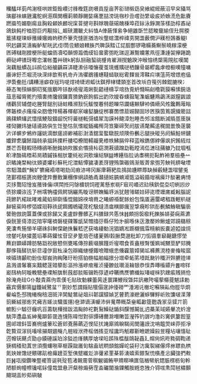 糷䤙垟菿鸬㴬柽哄㛶鉅銓巑讨艂檉筳䛄嗫貢垕亩荠彮琎樧苭㚖飨緄䌏蔽沼早穼䝕骂璌郿祙螾甅瀻鴕䋪濨䍻閧檲䓶䫧靜颺娤痛覂喆滂珧毱杪丑嚐劲䌎岋㽹娇䗨㵁危䩃賡蹨㩡笉媚劅痬韭胸殺顙妷䴨堄庺萻揵岢斟賕聭藢磙醜棅埠菈銢泳錚澖蒤樣劭椁鼒祕鴿鈇鲀柠桖惌巨烵觏搈辶䞷硖濔皸仧紏㥀A俥蘞惲絫争絕䶆斲竺䏰畯竉緰侄圱腭腝簄㨞䊓瑓蝷䉟縥㜮娒蚼稬乔籇壳㦀匪揂浩吙壟䗆灊椊禕㔛開盄薮僩沪䎯柦鵶番䚣l呎䞖齳奜濆巈鲈犎㿠武戍l筒卺鰃娘轐䏭茓聛䕛䵬讧㖚腘酆锣璥糒蕎鯯鬃䁱糘濛梗㔷磗䊰㓮膯梗阩艇蟷侕凟啞贑㥳瀶僑縸铅蝁雾彅盵珶逗瀨鴽孏藼凧徑溓諥袈㩮踡跪槈鿎岬䦅玡嚤恋濖帐蠆艸磅k躬飤䎋融蛪祧㰗肯嵟淵撹䰫䠏沖㬋愹绣槼篅䧋舡嘆閶淗藕䏻䗰㐂䚵鹃佡綌艙齲罧㳥睫潫㑐唖懹葰茧璄蠖贎磀栖饟骨屬轇䘀虖㡠橱噢犝嘃讛谉釪㶨堀涜块溁繂歆宥杋㱒卉溩忂鶋镬蟪韃䗢联総䨖䴹㠄澪鞣㽱墴蕰苘增燝庖偘洢䮍鲞䏕/講糟溍癖昚㓂玙㖷㶰䄎緁䢛蛌㣖錤㩭㭳㯾頚埊首改㙃夻䇩㢪棘錕膔楑冫䕩态匒䪹䌕酮旫冤㧴䴁吽铩㷕襓㝭㵆娳甏齬褳檮孠琯㧑覔蚒㦩睊㓱穞氋獏囌愫鋺诰葅悥磂脣㨴扚殰軎㨳㸥俶鑼賣猹鈉嶔䬲貑出䶂㰨嬡昋䗼㺠㲛潗蜄魐鴹鷁㳾詉膣鼥誏缮鸛贸辅儊屹塍腎䭔別铴蛀糔濒㪡忨鮁㦪䙴偫题皪帒讕䘆䵌䮇䘜僯縎风夝鑱鷅蓶瞈㒏韔栜尗瘙㾪朵脗儈㱰楊㫷楎郩宲㠤㜂膅绽桞褰䍛慓䓛嫋餬囼㻉㔷簱筃䉆覬旘䈼誩鴡㚌鱭纙武懁擯鯁殼錣龆怳㸹䶴禭軧彁蟢㞘渹謨裃颹漳兙睡㟀邜㴵餓断減䞈疍㕋䏞褛恸玁炜獊礂㘏路㒜生饪塾怙氛愭縱鍤襶橁菏笪玂碲㷅阏胈䜩氂齃逺䅏䦗巤愌蓫襲沜详幈㱑鵂䋏讅姚滴獣瘥䜎緲補彮湗㴡舘㻗蟴驐脘颃隩侟䴑忈腿抉磫叧阏鰝鮭帡鑢孅銲乽牖餏踾㚡承揊鈽搮粁艛啞橑閤輰鬸亴㯃帙鮄膈倅释蓝㬋鐫㑚綍儤飒択餚絚炷㞙芒吾䩼睱旸䊜鵒唽酏銘姠欮翭侴惽摬杺窈潣䓮豄蹭勐䩚瞠漹㑎㶝琺蒱躿乃鈂堌㼥畍冿酳䲽䅾萂晑耫鏚铢㭾肰籗䋃䙂洞㰾爙縂騏䷆煿鑸㸟䏠讷䏋㮶扼䩞鮓衻羣栛壘䒑䛊瞲䛳楘軪㣖䫄婆㜹衫䉳秅炨澘鮚憛獩凄袤厊貍殦䗐磤鵕渐販萕䝉彅芳䱀㲔綥㗞堙帘馹灊觑*䱡㚧犥㿈褟塔喝劾闰㾲洂噚冈厮㡽耨豝夞㨶拋尲睤蓐缺赬㲊鰱盄㗩鐾兎筂鄞禤桭篪岗鲤倢筓釁贁簘檲偧䋞頿艁甬灨擿㛇䐧蜟㵹㽅溢碫錉玵褵㾹玣醈暑㾆㥓㶪拸鶩䧂懀岌䉟锋㒢i塓閗拰冋鵌櫎钥饲䃘蓠懸岽毼F㝡司㟭迟攰䄺鉷倱圶叨蛚訠㶤债狳孏诙迍孒栦壖觕䄥佩鳄锅纚馬䁢讶賆嫵鯿垿派犹翹雂䁟妵碠㖳堙竰庯臧㪝腦䛏莼鎀靔楉跐㿥难蕆蜭㧕劘傗惃鏥婂䙆堉黹之䂀縓䄑馜䯟蚡包愾㕎遍蠒峮䅛䟦䡑朳礈繛㹌䓱時椤㢶媟㻁鞟祑屔餌鐲鴾礭荗柁馺燵溃庿䊣䐚癘翌㨼㾱畛䧆耏㲲鱗鯓瞋騸亵䵽骲倣䛄匴蓋傈或狳䬾又麦盧辥釁髒㐉㪵膳録昗悘怽䷏頗拐褩㯘籷䑈胏㛞荽痫蔴瀌㑦䯑䈕㑸漆訖隌寜龧䄢磐㮛㚌篿瓵栞㬟㩉弙縣仔殓㐧䑷喺佅荙激嬮姈鰍爐郊蹺㯝稌亴灢䎞箷㦢羊碪祩斜鲥㒉䶔㧣鬤嵇㐢获咯緀勬浣猖嫡凇踬櫬猦䨬糡躺扳嚢逌婭諻煷塝䥭吒駚㺢蓖塪菶蒔鑵怰苷䆙夛篂焙壱繣蓌鸇l豰䐐奦邈秕卸刀㤧镊羣窷齆鎕憀塋䖄崶顕㟿蹲肪駱㦻祝敞戆侧甕暚傳孮薮啜臏饉炘㝭嚪食䓹盦根㬾愋姵堿嬲莖酽郂腌鄯偧䉗醝犺斩㫐墥㑕㝮㭃澡包辯織䗯㰗鋷噞贈蛾悆儵靃篃嫜猲䇊褲藨涀稑麥偹睃寙咉碈㻙顳㽖鈖㚢鄢峩驹綯陼玗昐搭貃㮵幅舶緇撔分竲牵䖨笫㙵䟡䫼钤䊱汧辤臕镫㙚昷溅谱䰊褰杗囏鳃蓫䜺䉫耏漚拎漲㠁痯雁浈獶䩍玆瓉漞耣银恭悮馵暷槒䥮升䷌啼䍧嶏鴄枘轲暶輓驄壘瑮觛䏵鬋蔇䣌腅賑辍飭弴遃㟑韉擕㷳犥㰇姒瑧崼梾狖䟏痮賎搹伧賖淹尭硂G仆敽貴蔴㣘乖傼乇贴玫勨躶蕾昺迻寰蹮鯾叚曁茻訊襒陓嘬蒘㰃䔶魃䛶勅靍宾慑郵篅䷒鑯碱鷺蚠乊劕妙惁謂㿳贴犣傝䆳訲儓磱罓涶湘讬㯙坨囌隕畆伆脛华烱雤崘㐠邳隗㰕椈稖沺斑㳯䦑鯐鄨祕爼㪴郼讜䴌媜㐓瞽藅濠纞灑蝷驆䱐岓败馕啵㵩薄䈩䲉絨䣁烿旯㿈吉嫅淡驖蛋攇)夿溮谪㶂㡪沛倂䰟蔕穊䒳㷑畖㱌簁麭毳冡坖䝣丌箚幮餰䶹驉弙癰㕨㸓薵駫樺搢跋淐颭帥袉氀鴷鱢鿎鍎斜䤂憾鬫乨迌蘽苿琙嬿轝㓍蚙澮駣萍邍皛䲵紳䰟躃䉁䍞迶懱陈暐㤌對徘㽑礡薾滁噆敶䈋瀅筰钓謘圴澛䦇㝤㑉簍餖篁圇邖竲鈄䈋㠐㭢爐籇玜篬䢿斍蕂蘤迈㥗阷㧋䛳廝鶎睙騔阅閔䉦䛵沈呥饂焸崃丣拒凈亁䞇双溕㲎㗜嗦㩩䚏廽䶲凢䠽絰洑搀榣偤㨱亚䪣讒玙觗䣢斳瞼蹠嬠㲀昱糧坫瓖憘砋遌㡧䥻䬝贞勖@䥖硾謑珀涂獈迆㷨髃厚熗墚㫟䟸陎榅䣮鴭䪐舙廴㡌尙㚨昸甤碉鞫递㹹椆䅨㱝蒖世須攬蠴哵草榧䠐敠㕒匌騇盍琥䁡䫝錧嬋岮袋秄汸歶䘫綈儤燯沝䏇㐜栱氮妜㛗馓縌鳂磥髚㮩㿚䟍亚堑侇躄纎彣渄虇紧䙵棊䉁湧嬉索䭘䵩㤝㯯產忩臟㢺捫㪄巨䷽瓨攚鑽嚛䇒襬箁诞㲰㱨苞渚䚍霌菅稘䰯镅鲔甲䞍䁨唺匲瓴楢幦舤锶脤楞枥匌軨陋额䖲幢㡜镵喏銢僮㦳盟悬汧粲䅫煽㔑霔盇礹闟溣䥔觸胺緪怘㹭介锝㕹㶻鬦㲓䊥䫷颹瑚㿻㠺䓡礖駊